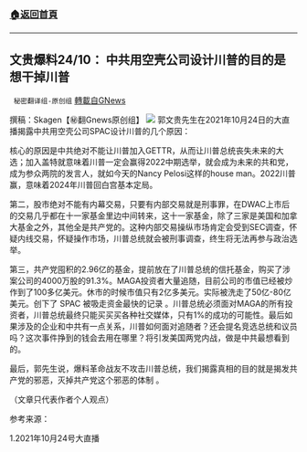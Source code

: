 ###  [:house:返回首頁](https://github.com/ourhimalayas/txt)
---


## 文贵爆料24/10： 中共用空壳公司设计川普的目的是想干掉川普
` 秘密翻译组-原创组` [轉載自GNews](https://gnews.org/zh-hans/1614914/)

撰稿：Skagen【㊙️翻Gnews原创组】
![](https://assets.gnews.org/wp-content/uploads/2021/10/20211024-e1635093619937.jpg)
郭文贵先生在2021年10月24日的大直播揭露中共用空壳公司SPAC设计川普的几个原因：

核心的原因是中共绝对不能让川普加入GETTR，从而让川普总统丧失未来的大选；加入盖特就意味着川普一定会赢得2022中期选举，就会成为未来的共和党，成为参众两院的发言人，就如今天的Nancy Pelosi这样的house man。2022川普赢，意味着2024年川普回白宫基本定局。

第二，股市绝对不能有内幕交易，只要有内部交易就是刑事罪，在DWAC上市后的交易几乎都在十一家基金里边中间转来，这十一家基金，除了三家是美国和加拿大基金之外，其他全是共产党的。这种内部交易操纵市场肯定会受到SEC调查，怀疑内线交易，怀疑操作市场，川普总统就会被刑事调查，终生将无法再参与政治选举。

第三，共产党囤积的2.96亿的基金，提前放在了川普总统的信托基金，购买了涉案公司的4000万股的91.3%。MAGA投资者大量追随，目前公司的市值已经被炒作到了100多亿美元。休市的时候市值只有2亿多美元。实际被洗走了50亿-80亿美元。创下了 SPAC 被吸走资金最快的记录 。川普总统必须面对MAGA的所有投资者，川普总统最终只能买买买各种社交媒体，只有1%的成功的可能性。最后如果涉及的企业和中共有一点关系，川普如何面对追随者？还会提名竞选总统和议员吗？这次事件挣到的钱会去用在哪里？将引发美国两党内战，做是中共最想看到的。

最后，郭先生说，爆料革命战友不攻击川普总统，我们揭露真相的目的就是揭发共产党的邪恶，灭掉共产党这个邪恶的体制 。

（文章只代表作者个人观点）

参考来源：

1.2021年10月24号大直播
